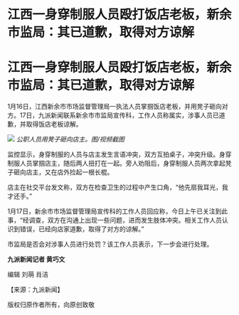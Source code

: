 # 江西一身穿制服人员殴打饭店老板，新余市监局：其已道歉，取得对方谅解

# 江西一身穿制服人员殴打饭店老板，新余市监局：其已道歉，取得对方谅解

1月16日，江西新余市市场监督管理局一执法人员掌掴饭店老板，并用凳子砸向对方。17日，九派新闻联系新余市市监局宣传科，工作人员称属实，涉事人员已道歉，并取得饭店老板谅解。

![](https://inews.gtimg.com/om_bt/Oye40oTSbq8ATOH1MqRKATTyJ0FsN5p7hBRt0_GjvDh84AA/1000)
_公职人员用凳子砸向店主。图/视频截图_

监控显示，身穿制服的人员与店主发生言语冲突，双方互拍桌子，冲突升级。身穿制服人员掌掴店主，随后两人扭打在一起。旁人劝阻后，身穿制服人员两次拿起凳子砸向店主，又在店外捡起一根长棍。

店主在社交平台发文称，双方在检查卫生的过程中产生口角，“他先扇我耳光，我才还手。”

1月17日，新余市市场监督管理局宣传科的工作人员回应称，今日上午已关注到此事，“经调查，双方在沟通上出现一些问题，进而发生肢体冲突。相关工作人员认识到错误，已经向店家道歉，取得了对方的谅解。”

市监局是否会对涉事人员进行处罚？该工作人员表示，下一步会进行处理。

**九派新闻记者 黄巧文**

编辑 刘萌 肖洁

【来源：九派新闻】

版权归原作者所有，向原创致敬

